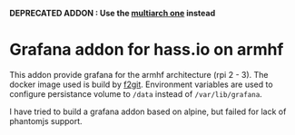 **DEPRECATED ADDON : Use the [multiarch one](https://github.com/bestlibre/hassio-addons/tree/master/grafana) instead**

# Grafana addon for hass.io on armhf

This addon provide grafana for the armhf architecture (rpi 2 - 3). The docker image used is build by [f2git](https://hub.docker.com/r/fg2it/grafana-armhf). Environment variables are used to configure persistance volume to `/data` instead of `/var/lib/grafana`.

I have tried to build a grafana addon based on alpine, but failed for lack of phantomjs support.
